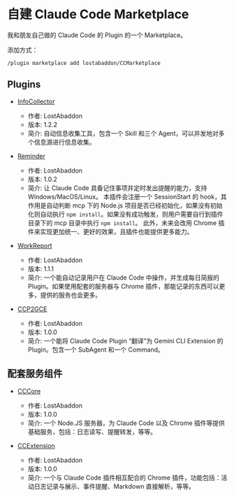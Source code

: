 # 自建 Claude Code Marketplace

我和朋友自己做的 Claude Code 的 Plugin 的一个 Marketplace。

添加方式：

```
/plugin marketplace add lostabaddon/CCMarketplace
```

## Plugins

- [InfoCollector](https://github.com/lostabaddon/InfoCollector.git)
  + 作者: LostAbaddon
  + 版本: 1.2.2
  + 简介: 自动信息收集工具，包含一个 Skill 和三个 Agent，可以并发地对多个信息源进行信息收集。

- [Reminder](https://github.com/lostabaddon/ReminderSkill.git)
  + 作者: LostAbaddon
  + 版本: 1.0.2
  + 简介: 让 Claude Code 具备记住事项并定时发出提醒的能力，支持 Windows/MacOS/Linux。
          本插件会注册一个 SessionStart 的 hook，其作用是自动判断 mcp 下的 Node.js 项目是否已经初始化，如果没有初始化则自动执行 `npm install`。如果没有成功触发，则用户需要自行到插件目录下的 mcp 目录中执行 `npm install`。
          此外，未来会改用 Chrome 插件来实现更加统一、更好的效果，且插件也能提供更多能力。

- [WorkReport](https://github.com/lostabaddon/DailyReportSkill.git)
  + 作者: LostAbaddon
  + 版本: 1.1.1
  + 简介: 一个能自动记录用户在 Claude Code 中操作，并生成每日简报的 Plugin。如果使用配套的服务器与 Chrome 插件，那能记录的东西可以更多，提供的服务也会更多。

- [CCP2GCE](https://github.com/lostabaddon/CCP2GCE.git)
  + 作者: LostAbaddon
  + 版本: 1.0.0
  + 简介: 一个能将 Claude Code Plugin “翻译”为 Gemini CLI Extension 的 Plugin。包含一个 SubAgent 和一个 Command。

## 配套服务组件

- [CCCore](https://github.com/lostabaddon/CCCore.git)
  + 作者: LostAbaddon
  + 版本: 1.0.0
  + 简介: 一个 Node.JS 服务器，为 Claude Code 以及 Chrome 插件等提供基础服务，包括：日志读写、提醒转发，等等。

- [CCExtension](https://github.com/lostabaddon/CCExtension.git)
  + 作者: LostAbaddon
  + 版本: 1.0.0
  + 简介: 一个与 Claude Code 插件相互配合的 Chrome 插件，功能包括：活动日志记录与展示、事件提醒、Markdown 直接解析，等等。